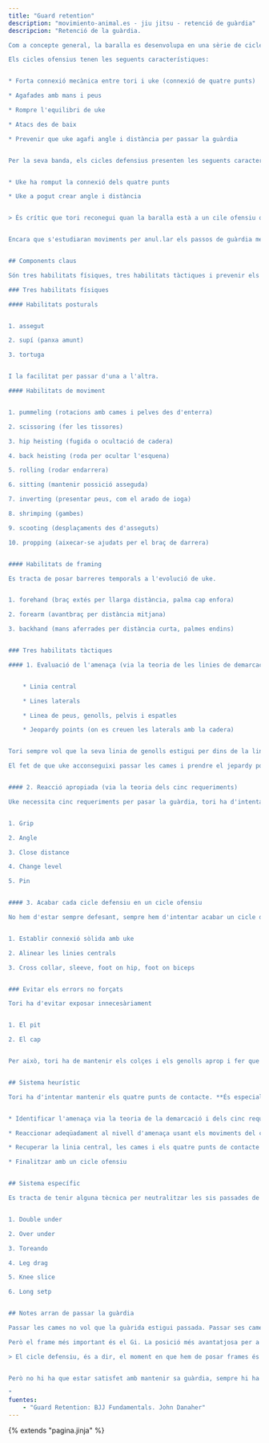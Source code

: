 ```yaml
---
title: "Guard retention"
description: "movimiento-animal.es - jiu jitsu - retenció de guàrdia"
descripcion: "Retenció de la guàrdia.

Com a concepte general, la baralla es desenvolupa en una sèrie de cicles ofensius i defensius. 

Els cicles ofensius tenen les seguents característiques:


* Forta connexió mecànica entre tori i uke (connexió de quatre punts)

* Agafades amb mans i peus

* Rompre l'equilibri de uke

* Atacs des de baix

* Prevenir que uke agafi angle i distància per passar la guàrdia


Per la seva banda, els cicles defensius presenten les seguents característiques:


* Uke ha romput la connexió dels quatre punts

* Uke a pogut crear angle i distància


> És crític que tori reconegui quan la baralla està a un cile ofensiu o defensiu.


Encara que s'estudiaran moviments per anul.lar els passos de guàrdia més comuns, usarem un mètode heuristic aproximar-nos a la retenció de guàrdia que té els seguents components claus.


## Components claus

Són tres habilitats físiques, tres habilitats tàctiques i prevenir els errors no forçats.

### Tres habilitats físiques

#### Habilitats posturals


1. assegut

2. supí (panxa amunt) 

3. tortuga


I la facilitat per passar d'una a l'altra.

#### Habilitats de moviment


1. pummeling (rotacions amb cames i pelves des d'enterra)

2. scissoring (fer les tissores)

3. hip heisting (fugida o ocultació de cadera) 

4. back heisting (roda per ocultar l'esquena)

5. rolling (rodar endarrera)

6. sitting (mantenir possició asseguda)

7. inverting (presentar peus, com el arado de ioga)

8. shrimping (gambes)

9. scooting (desplaçaments des d'asseguts)

10. propping (aixecar-se ajudats per el braç de darrera)


#### Habilitats de framing

Es tracta de posar barreres temporals a l'evolució de uke.


1. forehand (braç extés per llarga distància, palma cap enfora)

2. forearm (avantbraç per distància mitjana)

3. backhand (mans aferrades per distància curta, palmes endins)


### Tres habilitats tàctiques

#### 1. Evaluació de l'amenaça (via la teoria de les linies de demarcació)


    * Linia central

    * Lines laterals

    * Linea de peus, genolls, pelvis i espatles

    * Jeopardy points (on es creuen les laterals amb la cadera)


Tori sempre vol que la seva linia de genolls estigui per dins de la linia de la cadera. Uke vol el contrari.

El fet de que uke acconseguixi passar les cames i prendre el jepardy point, no vol dir que la guàrdia estigui passada, només vol dir que ha romput els quatre punts de connexió i te distància i angle. Encara no ens ha passat la guàrdia, tori ha passat a cicle defensiu i posa frames per recuperar la guàrdia.


#### 2. Reacció apropiada (via la teoria dels cinc requeriments)

Uke necessita cinc requeriments per pasar la guàrdia, tori ha d'intentar que que uke no els acconseguixi. Quan més requeriments té uke acconseguits, més prop de passar la guàrdia està.


1. Grip

2. Angle

3. Close distance

4. Change level

5. Pin


#### 3. Acabar cada cicle defensiu en un cicle ofensiu

No hem d'estar sempre defesant, sempre hem d'intentar acabar un cicle defensiu amb un ofensiu, possiblement en la possió cchb (collar, cuff, hip, biceps).


1. Establir connexió sòlida amb uke

2. Alinear les linies centrals

3. Cross collar, sleeve, foot on hip, foot on biceps


### Evitar els errors no forçats

Tori ha d'evitar exposar innecesàriament


1. El pit

2. El cap


Per això, tori ha de mantenir els colçes i els genolls aprop i fer que uke no els pugui separar.


## Sistema heurístic

Tori ha d'intentar mantenir els quatre punts de contacte. **És especialment difícil mantenir les extremitats connectades**. Quan menys connexions, més senzill li és a uke passar.


* Identificar l'amenaça via la teoria de la demarcació i dels cinc requeriments

* Reaccionar adeqüadament al nivell d'amenaça usant els moviments del cos i els frames

* Recuperar la linia central, les cames i els quatre punts de contacte

* Finalitzar amb un cicle ofensiu


## Sistema específic

Es tracta de tenir alguna tècnica per neutralitzar les sis passades de guàrdia més comunes:


1. Double under

2. Over under

3. Toreando

4. Leg drag

5. Knee slice

6. Long setp


## Notes arran de passar la guàrdia

Passar les cames no vol que la guàrida estigui passada. Passar ses cames és senzill per un oponent experimentat. Passar-nos la guàrdia hauria d'esser sempre dificultós. Tenim ses mans i braços i avantbraçs per fer frame.

Però el frame més important és el Gi. La posició més avantatjosa per a un principiant és la de mà a coll creuat, l'altra a la mànega, un peu a la pèlvis i l'altra al bíceps (cchp).

> El cicle defensiu, és a dir, el moment en que hem de posar frames és el moment en que perder els quatre punts de contacte.


Però no hi ha que estar satisfet amb mantenir sa guàrdia, sempre hi ha que acabar un cicle defensiu amb un cicle ofensiu, p.e. amb cchp. Sa retenció de sa guàrdia no és un fi en si mateix, és una manera de tornar a un cicle ofensiu.

"
fuentes:
    - "Guard Retention: BJJ Fundamentals. John Danaher"
---
```

{% extends  "pagina.jinja" %}